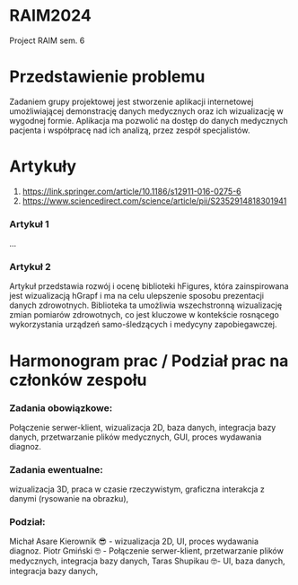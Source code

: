 # RAIM2024
Project RAIM sem. 6
# Przedstawienie problemu
Zadaniem grupy projektowej jest stworzenie aplikacji internetowej umożliwiającej demonstrację danych medycznych oraz ich wizualizację w wygodnej formie. 
Aplikacja ma pozwolić na dostęp do danych medycznych pacjenta i współpracę nad ich analizą, przez zespół specjalistów.
# Artykuły
1. https://link.springer.com/article/10.1186/s12911-016-0275-6
2. https://www.sciencedirect.com/science/article/pii/S2352914818301941
### Artykuł 1
...
### Artykuł 2
Artykuł przedstawia rozwój i ocenę biblioteki hFigures, która zainspirowana jest wizualizacją hGrapf i ma na celu ulepszenie sposobu prezentacji danych zdrowotnych. Biblioteka ta umożliwia wszechstronną wizualizację zmian pomiarów zdrowotnych, co jest kluczowe w kontekście rosnącego wykorzystania urządzeń samo-śledzących i medycyny zapobiegawczej.
# Harmonogram prac / Podział prac na członków zespołu
### Zadania obowiązkowe:
Połączenie serwer-klient, wizualizacja 2D, baza danych, integracja bazy danych, przetwarzanie plików medycznych, 
GUI, proces wydawania diagnoz. 
### Zadania ewentualne:
wizualizacja 3D, praca w czasie rzeczywistym, graficzna interakcja z danymi (rysowanie na obrazku),
### Podział:
Michał Asare Kierownik 😎 - wizualizacja 2D, UI, proces wydawania diagnoz.
Piotr Gmiński 🤓 - Połączenie serwer-klient, przetwarzanie plików medycznych, integracja bazy danych,
Taras Shupikau 🤓- UI, baza danych, integracja bazy danych,
